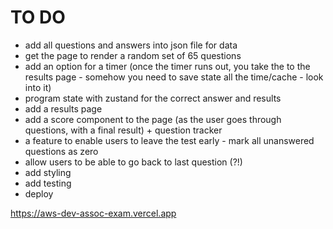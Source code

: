 # TO DO

- add all questions and answers into json file for data
- get the page to render a random set of 65 questions
- add an option for a timer (once the timer runs out, you take the to the results page - somehow you need to save state all the time/cache - look into it)
- program state with zustand for the correct answer and results
- add a results page
- add a score component to the page (as the user goes through questions, with a final result) + question tracker
- a feature to enable users to leave the test early - mark all unanswered questions as zero
- allow users to be able to go back to last question (?!)
- add styling
- add testing
- deploy

https://aws-dev-assoc-exam.vercel.app
